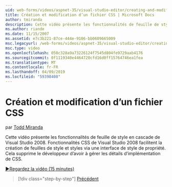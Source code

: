 ```yaml
---
uid: web-forms/videos/aspnet-35/visual-studio-editor/creating-and-modifying-a-css-file
title: Création et modification d’un fichier CSS | Microsoft Docs
author: tmiranda
description: Cette vidéo présente les fonctionnalités de feuille de style en cascade de Visual Studio 2008. Fonctionnalités de Visual Studio 2008 CSS facilitent l’utilisation créer des feuilles de style un...
ms.author: riande
ms.date: 11/15/2007
ms.assetid: e7c3b221-87ce-444e-9106-bb0609665009
msc.legacyurl: /web-forms/videos/aspnet-35/visual-studio-editor/creating-and-modifying-a-css-file
msc.type: video
ms.openlocfilehash: 050c328a9a73226124f7545d804fe9729aab4176
ms.sourcegitcommit: 0f1119340e4464720cfd16d0ff15764746ea1fea
ms.translationtype: MT
ms.contentlocale: fr-FR
ms.lasthandoff: 04/09/2019
ms.locfileid: "59398408"
---
```

# <a name="creating-and-modifying-a-css-file"></a>Création et modification d’un fichier CSS

par [Todd Miranda](https://github.com/tmiranda)

Cette vidéo présente les fonctionnalités de feuille de style en cascade de Visual Studio 2008. Fonctionnalités CSS de Visual Studio 2008 facilitent la création de feuilles de style et styles via une interface de style de propriété. Cela supprime le développeur d’avoir à gérer les détails d’implémentation de CSS.

[&#9654;Regardez la vidéo (15 minutes)](https://channel9.msdn.com/Blogs/ASP-NET-Site-Videos/creating-and-modifying-a-css-file)

> [!div class="step-by-step"]
> [Précédent](quick-tour-of-the-visual-studio-2008-integrated-development-environment.md)
